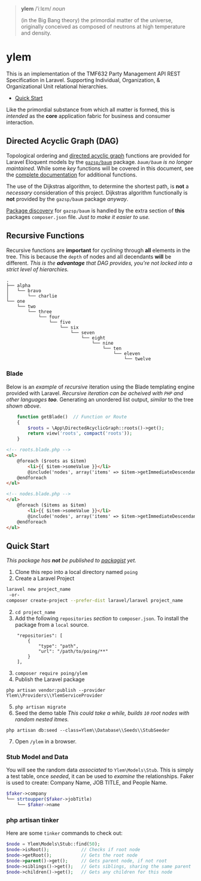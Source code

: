 > **ylem** /ˈiːlɛm/ *noun*
>
> (in the Big Bang theory) the primordial matter of the universe, originally conceived as composed of neutrons at high temperature and density.

# ylem
This is an implementation of the TMF632 Party Management API REST Specification in Laravel.  Supporting Individual, Organization, & Organizational Unit relational hierarchies.  

* [Quick Start](#quick-start)

Like the primordial substance from which all matter is formed, this is *intended* as the **core** application fabric for business and consumer interaction.

## Directed Acyclic Graph (DAG)

Topological ordering and [directed acyclic graph](https://en.wikipedia.org/wiki/Directed_acyclic_graph) functions are provided for Laravel Eloquent models by the [`gazsp/baum`](https://packagist.org/packages/gazsp/baum) package.  *`baum/baum` is no longer maintained.*  While some *key* functions will be covered in this document, see the [complete documentation](https://github.com/gazsp/baum) for additional functions.

The use of the Dijkstras algorithm, to determine the shortest path, is **not** a *necessary* consideration of this project.  Dijkstras algorithm functionally is **not** provided by the `gazsp/baum` package *anyway*.

[Package discovery](https://laravel.com/docs/5.7/packages#package-discovery) for `gazsp/baum` is handled by the extra section of **this** packages `composer.json` file.  *Just to make it easier to use.*

## Recursive Functions

Recursive functions are **important** for *cyclining* through **all** elements in the tree.  This is because the `depth` of nodes and all decendants **will** be different.  *This is the **advantage** that DAG provides, you're not locked into a strict level of hierarchies.*

```
.
├── alpha
│   └── bravo
│       └── charlie
└── one
    └── two
        └── three
            └── four
                └── five
                    └── six
                        └── seven
                            └── eight
                                └── nine
                                    └── ten
                                        └── eleven
                                            └── twelve
```

### Blade

Below is an *example* of *recursive* iteration using the Blade templating engine provided with Laravel.  *Recursive iteration can be acheived with `PHP` and other languages **too**.*  Generating an unordered list output, *similar* to the tree *shown above*.

```php
    function getBlade()  // Function or Route
    {
        $roots = \App\DirectedAcyclicGraph::roots()->get();
        return view('roots', compact('roots'));
    }
```
```html
<!-- roots.blade.php -->
<ul>
    @foreach ($roots as $item)
        <li>{{ $item->someValue }}</li>
        @include('nodes', array('items' => $item->getImmediateDescendants()))
    @endforeach
</ul>
```
```html
<!-- nodes.blade.php -->
</ul>
    @foreach ($items as $item)
        <li>{{ $item->someValue }}</li>
        @include('nodes', array('items' => $item->getImmediateDescendants()))
    @endforeach
</ul>
```

## Quick Start

*This package has **not** be published to [packagist](https://packagist.org/) yet.*

1. Clone this repo into a local directory named `poing`
1. Create a Laravel Project

```bash
laravel new project_name
 -or-
composer create-project --prefer-dist laravel/laravel project_name
```

2. `cd project_name`
3. Add the following `repositories` *section* to `composer.json`.  To install the package from a `local` source.
```
    "repositories": [
        {
            "type": "path",
            "url": "/path/to/poing/**"
        }
    ],
```
3. `composer require poing/ylem`
4. Publish the Laravel package
```
php artisan vendor:publish --provider Ylem\\Providers\\YlemServiceProvider
```
5. `php artisan migrate`
6. Seed the demo table *This could take a while, builds `10` root nodes with random nested itmes.*
```
php artisan db:seed --class=Ylem\\Database\\Seeds\\StubSeeder
```
7. Open `/ylem` in a browser.

### Stub Model and Data

You will see the random data *associated* to `Ylem\Models\Stub`.  This is simply a test table, once *seeded*, it can be used to *examine* the relationships.  Faker is used to create: Company Name, JOB TITLE, and People Name.

```php
$faker->company
└── strtoupper($faker->jobTitle)
    └── $faker->name
```

### php artisan tinker
Here are some `tinker` commands to check out:

```php
$node = Ylem\Models\Stub::find(50);
$node->isRoot();            // Checks if root node
$node->getRoot();           // Gets the root node
$node->parent()->get();     // Gets parent node, if not root
$node->siblings()->get();   // Gets siblings, sharing the same parent
$node->children()->get();   // Gets any children for this node
```
